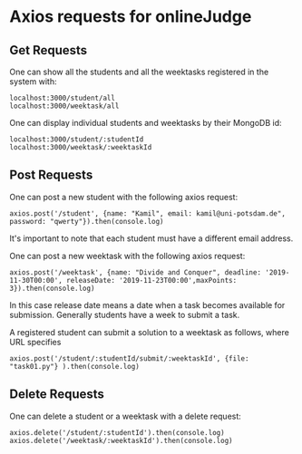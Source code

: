 # Axios requests for onlineJudge

## Get Requests

One can show all the students and all the weektasks registered in the system with:

```
localhost:3000/student/all
localhost:3000/weektask/all
```

One can display individual students and weektasks by their MongoDB id:
```
localhost:3000/student/:studentId
localhost:3000/weektask/:weektaskId
```

## Post Requests
One can post a new student with the following axios request:
```
axios.post('/student', {name: "Kamil", email: kamil@uni-potsdam.de", password: "qwerty"}).then(console.log)

```
It's important to note that each student must have a different email address.

One can post a new weektask with the following axios request:
```
axios.post('/weektask', {name: "Divide and Conquer", deadline: '2019-11-30T00:00', releaseDate: '2019-11-23T00:00',maxPoints: 3}).then(console.log)

```
In this case release date means a date when a task becomes available for submission. Generally students have a week to submit a task.

A registered student can submit a solution to a weektask as follows, where URL specifies
```
axios.post('/student/:studentId/submit/:weektaskId', {file: "task01.py"} ).then(console.log)
```

## Delete Requests

One can delete a student or a weektask with a delete request:

```
axios.delete('/student/:studentId').then(console.log)
axios.delete('/weektask/:weektaskId').then(console.log)
```